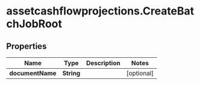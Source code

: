 # assetcashflowprojections.CreateBatchJobRoot

## Properties

Name | Type | Description | Notes
------------ | ------------- | ------------- | -------------
**documentName** | **String** |  | [optional] 


